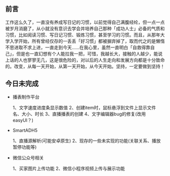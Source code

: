 ## 前言
工作这么久了，一直没有养成写日记的习惯，以前觉得自己满腹经纶，但一点一点被岁月消磨了，从小就没有意识去学会并培养自己那种「成功人士」必备的气质和习惯，比如阅读习惯、写日记习惯、锻炼习惯，甚至学习的习惯。而且，从那年大学入学开始，所有曾经仅存的一丢丢「好习惯」都被摒弃掉了，取而代之的是懒惰不思进取不求上进，一直走到今天……在我心里，虽然一直明白「自救得靠自己」，但是也一直幻想有个人能拉我一把，可惜，我越长大，接触的人越少，能说上话的人也寥寥无几，这是很危险的，对以后的人生走向和发展方向都是十分致命的。改变，从每一天开始，从第一天开始，从今天开始。坚持，一定要做到坚持！

## 今日未完成
 - 播表制作平台

    1、文字速度进度条显示数值
    2、创建item时，鼠标悬浮到文件上显示文件名、大小、时长
    3、直播播表的创建
    4、文字编辑器bug的修复(改用easyUI？)     

 - SmartADH5

    1、直播源解析(可能安卓原生)
    2、现存的一些未实现的功能(关联关系、播放暂停功能等)

 - 微信公众号相关

    1、买家图片上传功能
    2、微信小程序视频上传与展示功能